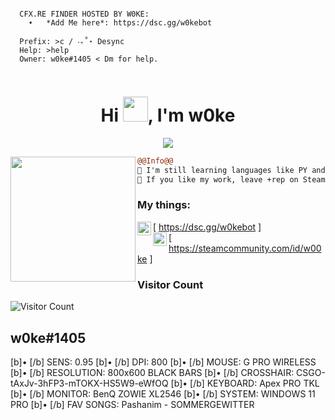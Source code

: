 ```
                                                       
  CFX.RE FINDER HOSTED BY W0KE:
    ➧   *Add Me here*: https://dsc.gg/w0kebot

  Prefix: >c / ‧₊˚⋆ Desync
  Help: >help
  Owner: w0ke#1405 < Dm for help.
                                    
```

<h1 align="center">Hi <img src="https://user-images.githubusercontent.com/66147422/150655515-88af3f9e-18a7-46f6-b8de-0d2f3c4caa35.gif" width="40px" />, I'm w0ke</h1>

<p align="center">
  <img src="https://readme-typing-svg.herokuapp.com/?center=true&vCenter=true&color=016EEA&width=500&lines=Welcome+|⠀w0ke" />
</p>


<img align="left" height="200" src="https://media.giphy.com/media/ao9DUiTKH60XS/giphy.gif"/>

```diff
@@Info@@
🚀 I'm still learning languages like PY and JS
📏 If you like my work, leave +rep on Steam profile.

```

### My things:

[<img align="left" alt="My Discord Bot" width="22px" src="https://cdn.discordapp.com/attachments/917853328438886450/942928238936731659/2111370_1.png" /> https://dsc.gg/w0kebot ]
<br />
[<img align="left" alt="My Steam Profile" width="22px" src="https://cdn.discordapp.com/attachments/917853328438886450/942984444749418576/Nowy_projekt_3.png" /> https://steamcommunity.com/id/w00ke ]
<br />




### Visitor Count
![Visitor Count](https://profile-counter.glitch.me/w00ke/count.svg)

## w0ke#1405
[b]• [/b] SENS: 0.95
[b]• [/b] DPI: 800
[b]• [/b] MOUSE: G PRO WIRELESS
[b]• [/b] RESOLUTION: 800x600 BLACK BARS
[b]• [/b] CROSSHAIR: CSGO-tAxJv-3hFP3-mTOKX-HS5W9-eWfOQ
[b]• [/b] KEYBOARD: Apex PRO TKL
[b]• [/b] MONITOR: BenQ ZOWIE XL2546
[b]• [/b] SYSTEM: WINDOWS 11 PRO
[b]• [/b] FAV SONGS: Pashanim - SOMMERGEWITTER

<br />

